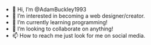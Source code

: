 - 👋 Hi, I’m @AdamBuckley1993
- 👀 I’m interested in becoming a web designer/creator.
- 🌱 I’m currently learning programming!
- 💞️ I’m looking to collaborate on anything!
- 📫 How to reach me just look for me on social media.

<!---
AdamBuckley1993/AdamBuckley1993 is a ✨ special ✨ repository because its `README.md` (this file) appears on your GitHub profile.
You can click the Preview link to take a look at your changes.
--->
